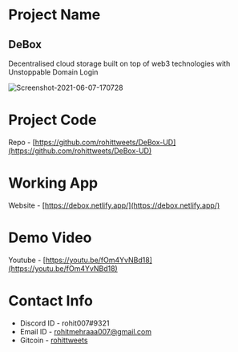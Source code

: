 # Project Name

## DeBox

Decentralised cloud storage built on top of web3 technologies with Unstoppable Domain Login

<img src="https://i.ibb.co/94WvDgn/Screenshot-2021-11-19-at-4-46-20-PM.png" alt="Screenshot-2021-06-07-170728" border="0">

# Project Code

Repo - [https://github.com/rohittweets/DeBox-UD](https://github.com/rohittweets/DeBox-UD)

# Working App

Website - [https://debox.netlify.app/](https://debox.netlify.app/)

# Demo Video

Youtube - [https://youtu.be/fOm4YvNBd18](https://youtu.be/fOm4YvNBd18)

# Contact Info

- Discord ID - rohit007#9321
- Email ID - [rohitmehraaa007@gmail.com](mailto:rohitmehraaa007@gmail.com)
- Gitcoin - [rohittweets](https://gitcoin.co/rohittweets)
